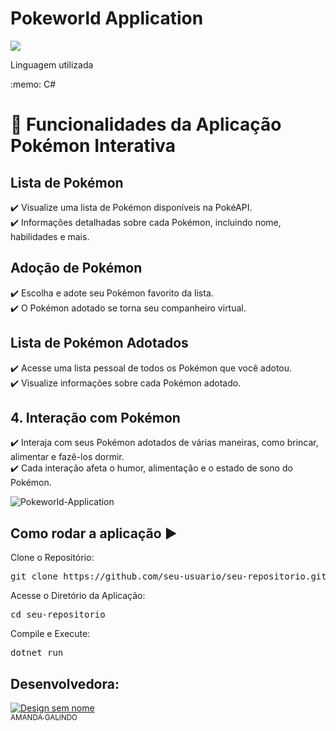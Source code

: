 <h1>Pokeworld Application</h1> 
<p>
<img src="http://img.shields.io/static/v1?label=STATUS&message=CONCLUIDO&color=GREEN&style=for-the-badge"/>
</p>
<p>Linguagem utilizada</p> 
:memo: C#

# :hammer: Funcionalidades da Aplicação Pokémon Interativa

## Lista de Pokémon
:heavy_check_mark: Visualize uma lista de Pokémon disponíveis na PokéAPI.<br>
:heavy_check_mark: Informações detalhadas sobre cada Pokémon, incluindo nome, habilidades e mais.
## Adoção de Pokémon
:heavy_check_mark: Escolha e adote seu Pokémon favorito da lista.<br>
:heavy_check_mark: O Pokémon adotado se torna seu companheiro virtual.
## Lista de Pokémon Adotados 
:heavy_check_mark: Acesse uma lista pessoal de todos os Pokémon que você adotou.<br>
:heavy_check_mark: Visualize informações sobre cada Pokémon adotado.
## 4. Interação com Pokémon 
:heavy_check_mark: Interaja com seus Pokémon adotados de várias maneiras, como brincar, alimentar e fazê-los dormir.<br>
:heavy_check_mark: Cada interação afeta o humor, alimentação e o estado de sono do Pokémon.

![Pokeworld-Application](https://github.com/fm4nds/pokeworldApplication/assets/12631806/ffd63599-ae05-4d9f-bc28-023191159273)

## Como rodar a aplicação :arrow_forward:
<p>Clone o Repositório:</p> 
<pre>
git clone https://github.com/seu-usuario/seu-repositorio.git
</pre>
<p>Acesse o Diretório da Aplicação:</p>
<pre>
cd seu-repositorio
</pre>
<p>Compile e Execute:</p>
<pre>
dotnet run
</pre>


## Desenvolvedora:
[![Design sem nome](https://github.com/fm4nds/pokeworldApplication/assets/12631806/c7c09872-0c38-4751-9592-3e3bb695b990)<br><sub>AMANDA GALINDO</sub>](https://github.com/fm4nds)  
